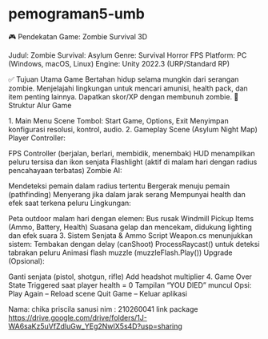 # pemograman5-umb
🎮 Pendekatan Game: Zombie Survival 3D

Judul: Zombie Survival: Asylum
Genre: Survival Horror FPS
Platform: PC (Windows, macOS, Linux)
Engine: Unity 2022.3 (URP/Standard RP)

✅ Tujuan Utama Game
Bertahan hidup selama mungkin dari serangan zombie.
Menjelajahi lingkungan untuk mencari amunisi, health pack, dan item penting lainnya.
Dapatkan skor/XP dengan membunuh zombie.
🧠 Struktur Alur Game

1.⁠ ⁠Main Menu Scene
Tombol: Start Game, Options, Exit
Menyimpan konfigurasi resolusi, kontrol, audio.
2.⁠ ⁠Gameplay Scene (Asylum Night Map)
Player Controller:

FPS Controller (berjalan, berlari, membidik, menembak)
HUD menampilkan peluru tersisa dan ikon senjata
Flashlight (aktif di malam hari dengan radius pencahayaan terbatas)
Zombie AI:

Mendeteksi pemain dalam radius tertentu
Bergerak menuju pemain (pathfinding)
Menyerang jika dalam jarak serang
Mempunyai health dan efek saat terkena peluru
Lingkungan:

Peta outdoor malam hari dengan elemen:
Bus rusak
Windmill
Pickup Items (Ammo, Battery, Health)
Suasana gelap dan mencekam, didukung lighting dan efek suara
3.⁠ ⁠Sistem Senjata & Ammo
Script Weapon.cs menunjukkan sistem:
Tembakan dengan delay (canShoot)
ProcessRaycast() untuk deteksi tabrakan peluru
Animasi flash muzzle (muzzleFlash.Play())
Upgrade (Opsional):

Ganti senjata (pistol, shotgun, rifle)
Add headshot multiplier
4.⁠ ⁠Game Over State
Triggered saat player health = 0
Tampilan “YOU DIED” muncul
Opsi:
Play Again – Reload scene
Quit Game – Keluar aplikasi

Nama: chika priscila sanusi
nim : 210260041
link package https://drive.google.com/drive/folders/1J-WA6saKz5uVfZdluGw_YEg2NwIX5s4D?usp=sharing

